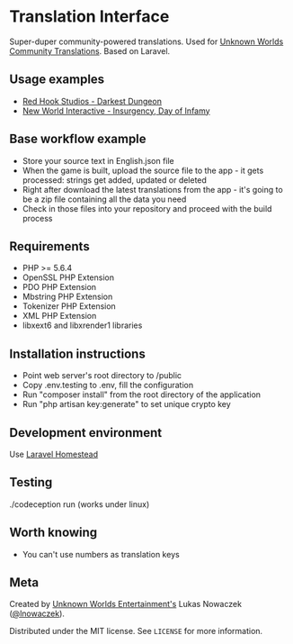 # Translation Interface
Super-duper community-powered translations. Used for [Unknown Worlds Community Translations](http://translate.unknownworlds.com/).
Based on Laravel.

## Usage examples
- [Red Hook Studios - Darkest Dungeon](http://www.translate.darkestdungeon.com/)
- [New World Interactive - Insurgency, Day of Infamy](https://translate.newworldinteractive.com/)

## Base workflow example
- Store your source text in English.json file
- When the game is built, upload the source file to the app - it gets processed: strings get added, updated or deleted
- Right after download the latest translations from the app - it's going to be a zip file containing all the data you need
- Check in those files into your repository and proceed with the build process 

## Requirements
- PHP >= 5.6.4
- OpenSSL PHP Extension
- PDO PHP Extension
- Mbstring PHP Extension
- Tokenizer PHP Extension
- XML PHP Extension
- libxext6 and libxrender1 libraries

## Installation instructions
- Point web server's root directory to /public
- Copy .env.testing to .env, fill the configuration
- Run "composer install" from the root directory of the application
- Run "php artisan key:generate" to set unique crypto key

## Development environment
Use [Laravel Homestead](https://laravel.com/docs/master/homestead)

## Testing
./codeception run (works under linux)

## Worth knowing
- You can't use numbers as translation keys

## Meta
Created by [Unknown Worlds Entertainment's](http://unknownworlds.com/) Lukas Nowaczek ([@lnowaczek](https://twitter.com/lnowaczek)).

Distributed under the MIT license. See ``LICENSE`` for more information.
